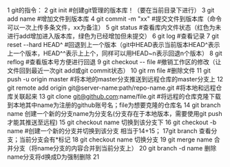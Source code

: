 1 git的指令：
2 git init #创建git管理的版本库！（要在当前目录下进行）
3 git add name  #增加文件到版本库
4 git commit -m "xx"  #提交文件到版本库（命令可以一次上传多条文件，xx为备注）
5 git status  #查看库内文件状态（红色为未进行add增加进入版本库，绿色为已经增加但未提交）
6 git log   #查看记录
7 git reset --hard HEAD^  #回退到上一个版本（git中HEAD表示当前版本HEAD^表示上一个版本，HEAD^^表示上上个，同样可以用HEAD~n表示回退n个版本）
8 git reflog #查看版本号方便进行回退
9 git checkout -- file  #撤销工作区的修改（让文件回到最近一次git add或git commit状态）
10 git rm file  #删除文件
11 git push -u origin master  #将本地的master分支推送到远程仓库的master分支上
12 git remote add  origin git@server-name:path/repo-name.git #将本地和远程仓库关联起来
13 git clone git@github.com:name/file.git  #将远程的仓库克隆下载到本地其中name为注册的github账号名；file为想要克隆的仓库名
14 git branch name 创建一个新的分支name为分支名(分支存在于本地版本，需要使用git push才能其推送至远程)
15 git checkout name  切换到该分支下
16 git checkout -b name  #创建一个新的分支并切换到该分支 相当于14+15；
17git branch  查看分支；当前分支会有*标记
18 git checkout name 切换分支
19 git merge name  合并分支（将name分支的内容合并到当前分支上）
20 git branch -d name 删除name分支将d换成D为强制删除
21